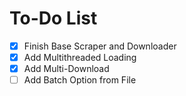 # To-Do List

- [x] Finish Base Scraper and Downloader
- [x] Add Multithreaded Loading
- [x] Add Multi-Download
- [ ] Add Batch Option from File
